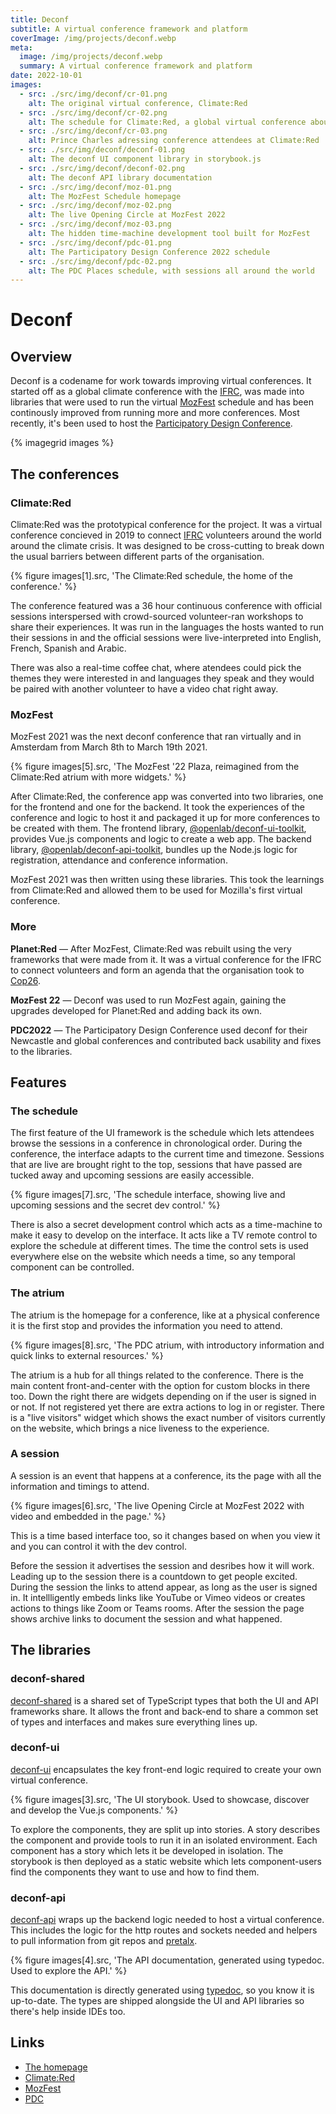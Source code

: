 ```yaml
---
title: Deconf
subtitle: A virtual conference framework and platform
coverImage: /img/projects/deconf.webp
meta:
  image: /img/projects/deconf.webp
  summary: A virtual conference framework and platform
date: 2022-10-01
images:
  - src: ./src/img/deconf/cr-01.png
    alt: The original virtual conference, Climate:Red
  - src: ./src/img/deconf/cr-02.png
    alt: The schedule for Climate:Red, a global virtual conference about climate change
  - src: ./src/img/deconf/cr-03.png
    alt: Prince Charles adressing conference attendees at Climate:Red
  - src: ./src/img/deconf/deconf-01.png
    alt: The deconf UI component library in storybook.js
  - src: ./src/img/deconf/deconf-02.png
    alt: The deconf API library documentation
  - src: ./src/img/deconf/moz-01.png
    alt: The MozFest Schedule homepage
  - src: ./src/img/deconf/moz-02.png
    alt: The live Opening Circle at MozFest 2022
  - src: ./src/img/deconf/moz-03.png
    alt: The hidden time-machine development tool built for MozFest
  - src: ./src/img/deconf/pdc-01.png
    alt: The Participatory Design Conference 2022 schedule
  - src: ./src/img/deconf/pdc-02.png
    alt: The PDC Places schedule, with sessions all around the world
---
```


# Deconf

## Overview

Deconf is a codename for work towards improving virtual conferences.
It started off as a global climate conference with the [IFRC](https://solferinoacademy.com),
was made into libraries that were used to run the virtual [MozFest](https://www.mozillafestival.org/) schedule
and has been continously improved from running more and more conferences.
Most recently, it's been used to host the [Participatory Design Conference](https://pdc2022.org).

{% imagegrid images %}

## The conferences

### Climate:Red

Climate:Red was the prototypical conference for the project.
It was a virtual conference concieved in 2019 to connect [IFRC](https://www.ifrc.org)
volunteers around the world around the climate crisis.
It was designed to be cross-cutting to break down the usual barriers between different parts of the organisation.

{% figure images[1].src, 'The Climate:Red schedule, the home of the conference.' %}

The conference featured was a 36 hour continuous conference with official sessions
interspersed with crowd-sourced volunteer-ran workshops to share their experiences.
It was run in the languages the hosts wanted to run their sessions in
and the official sessions were live-interpreted into English, French, Spanish and Arabic.

There was also a real-time coffee chat, where atendees could pick the themes they were interested in
and languages they speak and they would be paired with another volunteer to have a video chat right away.

### MozFest

MozFest 2021 was the next deconf conference that ran virtually and in Amsterdam from March 8th to March 19th 2021.

{% figure images[5].src, 'The MozFest \'22 Plaza, reimagined from the Climate:Red atrium with more widgets.' %}

After Climate:Red, the conference app was converted into two libraries, one for the frontend and one for the backend.
It took the experiences of the conference and logic to host it
and packaged it up for more conferences to be created with them.
The frontend library, [@openlab/deconf-ui-toolkit](https://www.npmjs.com/package/@openlab/deconf-ui-toolkit),
provides Vue.js components and logic to create a web app.
The backend library, [@openlab/deconf-api-toolkit](https://www.npmjs.com/package/@openlab/deconf-api-toolkit),
bundles up the Node.js logic for registration, attendance and conference information.

MozFest 2021 was then written using these libraries. This took the learnings from Climate:Red and
allowed them to be used for Mozilla's first virtual conference.

### More

**Planet:Red** — After MozFest, Climate:Red was rebuilt using the very frameworks that were made from it.
It was a virtual conference for the IFRC to connect volunteers and form an agenda
that the organisation took to [Cop26](https://ukcop26.org).

**MozFest 22** — Deconf was used to run MozFest again, gaining the upgrades developed for Planet:Red and adding back its own.

**PDC2022** — The Participatory Design Conference used deconf for their Newcastle and global conferences
and contributed back usability and fixes to the libraries.

## Features

### The schedule

The first feature of the UI framework is the schedule which lets attendees browse
the sessions in a conference in chronological order.
During the conference, the interface adapts to the current time and timezone.
Sessions that are live are brought right to the top, sessions that have passed are tucked away
and upcoming sessions are easily accessible.

{% figure images[7].src, 'The schedule interface, showing live and upcoming sessions and the secret dev control.' %}

There is also a secret development control which acts as a time-machine to make it easy to develop on the interface.
It acts like a TV remote control to explore the schedule at different times.
The time the control sets is used everywhere else on the website which needs a time,
so any temporal component can be controlled.

### The atrium

The atrium is the homepage for a conference, like at a physical conference it is the first stop and provides the information you need to attend.

{% figure images[8].src, 'The PDC atrium, with introductory information and quick links to external resources.' %}

The atrium is a hub for all things related to the conference.
There is the main content front-and-center with the option for custom blocks in there too.
Down the right there are widgets depending on if the user is signed in or not.
If not registered yet there are extra actions to log in or register.
There is a "live visitors" widget which shows the exact number of visitors currently on the website,
which brings a nice liveness to the experience.

### A session

A session is an event that happens at a conference, its the page with all the information and timings to attend.

{% figure images[6].src, 'The live Opening Circle at MozFest 2022 with video and embedded in the page.' %}

This is a time based interface too, so it changes based on when you view it and you can control it with the dev control.

Before the session it advertises the session and desribes how it will work.
Leading up to the session there is a countdown to get people excited.
During the session the links to attend appear, as long as the user is signed in.
It intellligently embeds links like YouTube or Vimeo videos or creates actions to things like Zoom or Teams rooms.
After the session the page shows archive links to document the session and what happened.

## The libraries

### deconf-shared

[deconf-shared](https://github.com/digitalinteraction/deconf-shared)
is a shared set of TypeScript types that both the UI and API frameworks share.
It allows the front and back-end to share a common set of types and interfaces
and makes sure everything lines up.

### deconf-ui

[deconf-ui](https://github.com/digitalinteraction/deconf-ui-toolkit)
encapsulates the key front-end logic required to create your own virtual conference.

{% figure images[3].src, 'The UI storybook. Used to showcase, discover and develop the Vue.js components.' %}

To explore the components, they are split up into stories.
A story describes the component and provide tools to run it in an isolated environment.
Each component has a story which lets it be developed in isolation.
The storybook is then deployed as a static website which lets component-users
find the components they want to use and how to find them.

### deconf-api

[deconf-api](https://github.com/digitalinteraction/deconf-api-toolkit)
wraps up the backend logic needed to host a virtual conference.
This includes the logic for the http routes and sockets needed
and helpers to pull information from git repos and [pretalx](https://pretalx.com/).

{% figure images[4].src, 'The API documentation, generated using typedoc. Used to explore the API.' %}

This documentation is directly generated using [typedoc](https://typedoc.org), so you know it is up-to-date.
The types are shipped alongside the UI and API libraries so there's help inside IDEs too.

## Links

- [The homepage](https://github.com/digitalinteraction/deconf)
- [Climate:Red](https://climate-red.openlab.dev)
- [MozFest](https://schedule.mozillafestival.org)
- [PDC](https://schedule.pdc2022.org)
